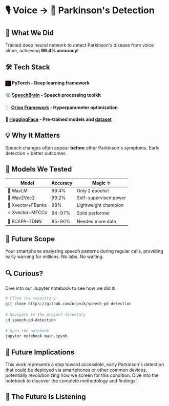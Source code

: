 # 🎙️ Voice → 🧠 Parkinson's Detection

## 🚀 What We Did
Trained deep neural network to detect Parkinson's disease from voice alone, achieving **99.4% accuracy**!

## 🛠️ Tech Stack
#### <img src="./logos/pytorch-logo-dark.webp" width="17" height="17" alt="SpeechBrain logo" style="vertical-align: middle;">    PyTorch - Deep learning framework
#### <img src="./logos/speechbrain-round-logo.svg" width="17" height="17" alt="SpeechBrain logo" style="vertical-align: middle;"> [SpeechBrain](https://speechbrain.github.io/) - Speech processing toolkit
#### <img src="./logos/orion.png" width="15" height="15" alt="SpeechBrain logo" style="vertical-align: middle;"> [Orion Framework](https://orion.readthedocs.io/en/stable/install/gettingstarted.html) - Hyperparameter optimization
#### 🤗 [HuggingFace](https://huggingface.co/) - Pre-trained models and [dataset](https://huggingface.co/datasets/birgermoell/Italian_Parkinsons_Voice_and_Speech)

## 💡 Why It Matters
Speech changes often appear **before** other Parkinson's symptoms. Early detection = better outcomes.

## 🔬 Models We Tested
| Model | Accuracy | Magic ✨ |
|-------|----------|---------|
| 🥇 WavLM | 99.4% | Only 2 epochs! |
| 🥈 Wav2Vec2 | 99.2% | Self-supervised power |
| 🥉 Xvector+FBanks | 98% | Lightweight champion |
| ⭐ Xvector+MFCCs | 94-97% | Solid performer |
| 🤔 ECAPA-TDNN | 85-90% | Needed more data |

## 📱 Future Scope
Your smartphone analyzing speech patterns during regular calls, providing early warning for millions. No labs. No waiting.

## 🔍 Curious?
Dive into our Jupyter notebook to see how we did it!

```bash
# Clone the repository
git clone https://github.com/Arpnik/speech-pd-detection

# Navigate to the project directory
cd speech-pd-detection

# Open the notebook
jupyter notebook main.ipynb
```

## 🔮 Future Implications
This work represents a step toward accessible, early Parkinson's detection that could be deployed via smartphones or other common devices, potentially revolutionizing how we screen for this condition.
Dive into the notebook to discover the complete methodology and findings!

## 🤯 The Future Is Listening
